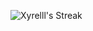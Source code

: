 ![Xyrelll's Streak](https://github-readme-streak-stats.herokuapp.com/?user=Xyrelll&theme=vue-dark&hide_border=true&)
